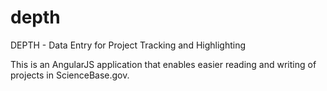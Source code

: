 depth
=====

DEPTH - Data Entry for Project Tracking and Highlighting

This is an AngularJS application that enables easier reading and writing of projects in ScienceBase.gov.
